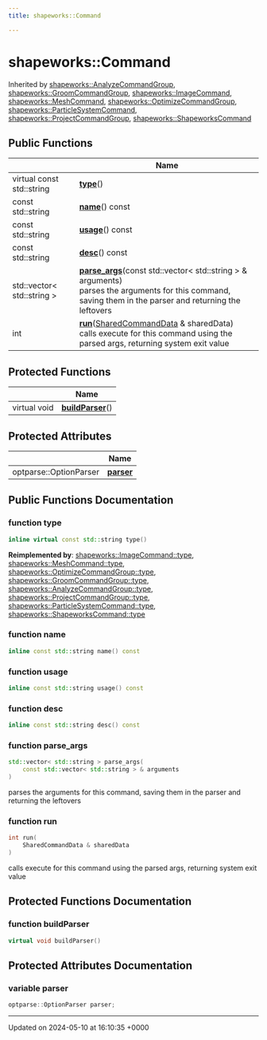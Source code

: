 ```yaml
---
title: shapeworks::Command

---
```


# shapeworks::Command





Inherited by [shapeworks::AnalyzeCommandGroup](../Classes/classshapeworks_1_1AnalyzeCommandGroup.md), [shapeworks::GroomCommandGroup](../Classes/classshapeworks_1_1GroomCommandGroup.md), [shapeworks::ImageCommand](../Classes/classshapeworks_1_1ImageCommand.md), [shapeworks::MeshCommand](../Classes/classshapeworks_1_1MeshCommand.md), [shapeworks::OptimizeCommandGroup](../Classes/classshapeworks_1_1OptimizeCommandGroup.md), [shapeworks::ParticleSystemCommand](../Classes/classshapeworks_1_1ParticleSystemCommand.md), [shapeworks::ProjectCommandGroup](../Classes/classshapeworks_1_1ProjectCommandGroup.md), [shapeworks::ShapeworksCommand](../Classes/classshapeworks_1_1ShapeworksCommand.md)

## Public Functions

|                | Name           |
| -------------- | -------------- |
| virtual const std::string | **[type](../Classes/classshapeworks_1_1Command.md#function-type)**() |
| const std::string | **[name](../Classes/classshapeworks_1_1Command.md#function-name)**() const |
| const std::string | **[usage](../Classes/classshapeworks_1_1Command.md#function-usage)**() const |
| const std::string | **[desc](../Classes/classshapeworks_1_1Command.md#function-desc)**() const |
| std::vector< std::string > | **[parse_args](../Classes/classshapeworks_1_1Command.md#function-parse-args)**(const std::vector< std::string > & arguments)<br>parses the arguments for this command, saving them in the parser and returning the leftovers  |
| int | **[run](../Classes/classshapeworks_1_1Command.md#function-run)**([SharedCommandData](../Classes/structshapeworks_1_1SharedCommandData.md) & sharedData)<br>calls execute for this command using the parsed args, returning system exit value  |

## Protected Functions

|                | Name           |
| -------------- | -------------- |
| virtual void | **[buildParser](../Classes/classshapeworks_1_1Command.md#function-buildparser)**() |

## Protected Attributes

|                | Name           |
| -------------- | -------------- |
| optparse::OptionParser | **[parser](../Classes/classshapeworks_1_1Command.md#variable-parser)**  |

## Public Functions Documentation

### function type

```cpp
inline virtual const std::string type()
```


**Reimplemented by**: [shapeworks::ImageCommand::type](../Classes/classshapeworks_1_1ImageCommand.md#function-type), [shapeworks::MeshCommand::type](../Classes/classshapeworks_1_1MeshCommand.md#function-type), [shapeworks::OptimizeCommandGroup::type](../Classes/classshapeworks_1_1OptimizeCommandGroup.md#function-type), [shapeworks::GroomCommandGroup::type](../Classes/classshapeworks_1_1GroomCommandGroup.md#function-type), [shapeworks::AnalyzeCommandGroup::type](../Classes/classshapeworks_1_1AnalyzeCommandGroup.md#function-type), [shapeworks::ProjectCommandGroup::type](../Classes/classshapeworks_1_1ProjectCommandGroup.md#function-type), [shapeworks::ParticleSystemCommand::type](../Classes/classshapeworks_1_1ParticleSystemCommand.md#function-type), [shapeworks::ShapeworksCommand::type](../Classes/classshapeworks_1_1ShapeworksCommand.md#function-type)


### function name

```cpp
inline const std::string name() const
```


### function usage

```cpp
inline const std::string usage() const
```


### function desc

```cpp
inline const std::string desc() const
```


### function parse_args

```cpp
std::vector< std::string > parse_args(
    const std::vector< std::string > & arguments
)
```

parses the arguments for this command, saving them in the parser and returning the leftovers 

### function run

```cpp
int run(
    SharedCommandData & sharedData
)
```

calls execute for this command using the parsed args, returning system exit value 

## Protected Functions Documentation

### function buildParser

```cpp
virtual void buildParser()
```


## Protected Attributes Documentation

### variable parser

```cpp
optparse::OptionParser parser;
```


-------------------------------

Updated on 2024-05-10 at 16:10:35 +0000
